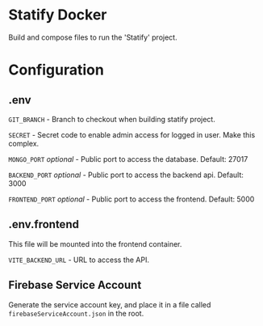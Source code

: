 # Statify Docker

Build and compose files to run the 'Statify' project.

# Configuration

## .env

``GIT_BRANCH`` - Branch to checkout when building statify project.

``SECRET`` - Secret code to enable admin access for logged in user. Make this complex.

``MONGO_PORT`` *optional* - Public port to access the database. Default: 27017

``BACKEND_PORT`` *optional* - Public port to access the backend api. Default: 3000

``FRONTEND_PORT`` *optional* - Public port to access the frontend. Default: 5000



## .env.frontend

This file will be mounted into the frontend container.

``VITE_BACKEND_URL`` - URL to access the API.

## Firebase Service Account

Generate the service account key, and place it in a file called ``firebaseServiceAccount.json`` in the root.
